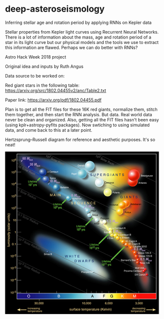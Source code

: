 # deep-asteroseismology
Inferring stellar age and rotation period by applying RNNs on Kepler data

Stellar properties from Kepler light curves using Recurrent Neural Networks. There is a lot of information about the mass, age and rotation period of a star in its light curve but our physical models and the tools we use to extract this information are flawed. Perhaps we can do better with RNNs?

Astro Hack Week 2018 project

Original idea and inputs by Ruth Angus

Data source to be worked on:

Red giant stars in the following table:
https://arxiv.org/src/1802.04455v2/anc/Table2.txt

Paper link:
https://arxiv.org/pdf/1802.04455.pdf


Plan is to get all the FIT files for these 16K red giants, normalize them, stitch them together, and then start the RNN analysis. But data. Real world data never be clean and organized. Also, getting all the FIT files hasn't been easy (using kplr+astropy-pyfits packages). Now swtiching to using simulated data, and come back to this at a later point.


Hertzsprung–Russell diagram for reference and aesthetic purposes. It's so neat!

![picture](assets/Hertzsprung-Russel_StarData.png)
